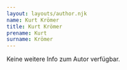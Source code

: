```yaml
---
layout: layouts/author.njk
name: Kurt Krömer
title: Kurt Krömer
prename: Kurt
surname: Krömer
---
```

Keine weitere Info zum Autor verfügbar.
